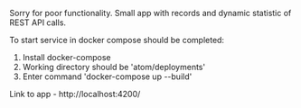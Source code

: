 Sorry for poor functionality.
Small app with records and dynamic statistic of REST API calls.

To start service in docker compose should be completed:
1. Install docker-compose
2. Working directory should be 'atom/deployments'
3. Enter command 'docker-compose up --build'

Link to app - http://localhost:4200/
